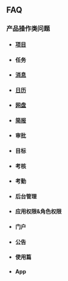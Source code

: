 ## FAQ
### 产品操作类问题


* #### [项目](/chang-jian-wen-ti/chan-pin-cao-zuo-lei-wen-ti/xiang-mu.md)

* #### 任务

* #### [消息](/chang-jian-wen-ti/chan-pin-cao-zuo-lei-wen-ti/xiao-xi.md)

* #### [日历](/chang-jian-wen-ti/chan-pin-cao-zuo-lei-wen-ti/ri-li.md)

* #### [网盘](/chang-jian-wen-ti/chan-pin-cao-zuo-lei-wen-ti/wang-pan.md)

* #### [简报](/chang-jian-wen-ti/chan-pin-cao-zuo-lei-wen-ti/jian-bao.md)

* #### 审批

* #### 目标

* #### 考核

* #### 考勤

* #### 后台管理

* #### 应用权限&角色权限

* #### 门户

* #### 公告

* #### 使用篇

* #### App
